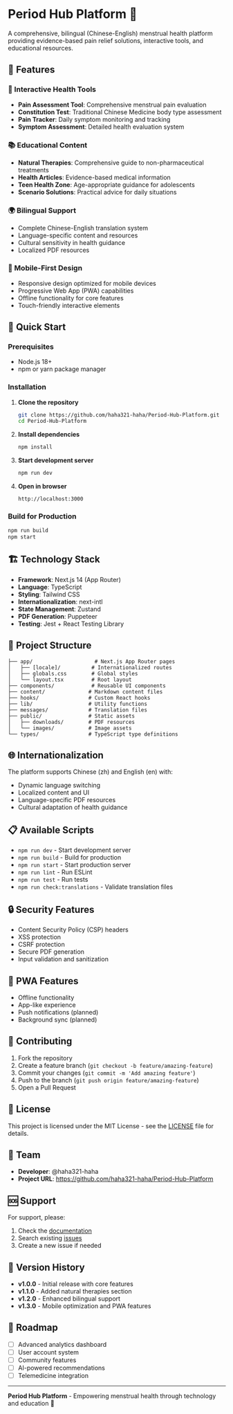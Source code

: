 # Period Hub Platform 🌸

A comprehensive, bilingual (Chinese-English) menstrual health platform providing evidence-based pain relief solutions, interactive tools, and educational resources.

## 🌟 Features

### 🔧 Interactive Health Tools
- **Pain Assessment Tool**: Comprehensive menstrual pain evaluation
- **Constitution Test**: Traditional Chinese Medicine body type assessment
- **Pain Tracker**: Daily symptom monitoring and tracking
- **Symptom Assessment**: Detailed health evaluation system

### 📚 Educational Content
- **Natural Therapies**: Comprehensive guide to non-pharmaceutical treatments
- **Health Articles**: Evidence-based medical information
- **Teen Health Zone**: Age-appropriate guidance for adolescents
- **Scenario Solutions**: Practical advice for daily situations

### 🌍 Bilingual Support
- Complete Chinese-English translation system
- Language-specific content and resources
- Cultural sensitivity in health guidance
- Localized PDF resources

### 📱 Mobile-First Design
- Responsive design optimized for mobile devices
- Progressive Web App (PWA) capabilities
- Offline functionality for core features
- Touch-friendly interactive elements

## 🚀 Quick Start

### Prerequisites
- Node.js 18+ 
- npm or yarn package manager

### Installation

1. **Clone the repository**
   ```bash
   git clone https://github.com/haha321-haha/Period-Hub-Platform.git
   cd Period-Hub-Platform
   ```

2. **Install dependencies**
   ```bash
   npm install
   ```

3. **Start development server**
   ```bash
   npm run dev
   ```

4. **Open in browser**
   ```
   http://localhost:3000
   ```

### Build for Production

```bash
npm run build
npm start
```

## 🏗️ Technology Stack

- **Framework**: Next.js 14 (App Router)
- **Language**: TypeScript
- **Styling**: Tailwind CSS
- **Internationalization**: next-intl
- **State Management**: Zustand
- **PDF Generation**: Puppeteer
- **Testing**: Jest + React Testing Library

## 📁 Project Structure

```
├── app/                    # Next.js App Router pages
│   ├── [locale]/          # Internationalized routes
│   ├── globals.css        # Global styles
│   └── layout.tsx         # Root layout
├── components/            # Reusable UI components
├── content/              # Markdown content files
├── hooks/                # Custom React hooks
├── lib/                  # Utility functions
├── messages/             # Translation files
├── public/               # Static assets
│   ├── downloads/        # PDF resources
│   └── images/           # Image assets
└── types/                # TypeScript type definitions
```

## 🌐 Internationalization

The platform supports Chinese (zh) and English (en) with:
- Dynamic language switching
- Localized content and UI
- Language-specific PDF resources
- Cultural adaptation of health guidance

## 📋 Available Scripts

- `npm run dev` - Start development server
- `npm run build` - Build for production
- `npm run start` - Start production server
- `npm run lint` - Run ESLint
- `npm run test` - Run tests
- `npm run check:translations` - Validate translation files

## 🔒 Security Features

- Content Security Policy (CSP) headers
- XSS protection
- CSRF protection
- Secure PDF generation
- Input validation and sanitization

## 📱 PWA Features

- Offline functionality
- App-like experience
- Push notifications (planned)
- Background sync (planned)

## 🤝 Contributing

1. Fork the repository
2. Create a feature branch (`git checkout -b feature/amazing-feature`)
3. Commit your changes (`git commit -m 'Add amazing feature'`)
4. Push to the branch (`git push origin feature/amazing-feature`)
5. Open a Pull Request

## 📄 License

This project is licensed under the MIT License - see the [LICENSE](LICENSE) file for details.

## 👥 Team

- **Developer**: @haha321-haha
- **Project URL**: https://github.com/haha321-haha/Period-Hub-Platform

## 🆘 Support

For support, please:
1. Check the [documentation](docs/)
2. Search existing [issues](https://github.com/haha321-haha/Period-Hub-Platform/issues)
3. Create a new issue if needed

## 🔄 Version History

- **v1.0.0** - Initial release with core features
- **v1.1.0** - Added natural therapies section
- **v1.2.0** - Enhanced bilingual support
- **v1.3.0** - Mobile optimization and PWA features

## 🎯 Roadmap

- [ ] Advanced analytics dashboard
- [ ] User account system
- [ ] Community features
- [ ] AI-powered recommendations
- [ ] Telemedicine integration

---

**Period Hub Platform** - Empowering menstrual health through technology and education 🌸
